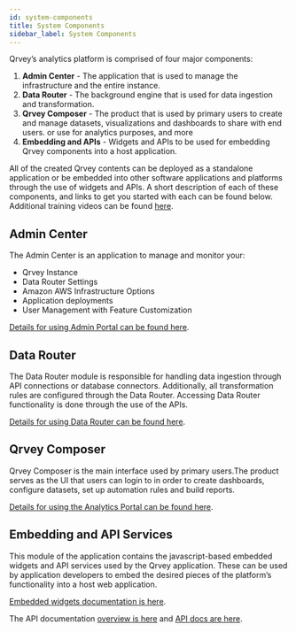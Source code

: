```yaml
---
id: system-components
title: System Components
sidebar_label: System Components
---
```


<div style={{textAlign: "justify"}}>

Qrvey’s analytics platform is comprised of four major components:
1. **Admin Center** - The application that is used to manage the infrastructure and the entire instance. 
2. **Data Router** - The background engine that is used for data ingestion and transformation.
3. **Qrvey Composer** - The product that is used by primary users to create and manage datasets, visualizations and dashboards to share with end users. or use for analytics purposes, and more
4. **Embedding and APIs** - Widgets and APIs to be used for embedding Qrvey components into a host application.

All of the created Qrvey contents can be deployed as a standalone application or be embedded into other software applications and platforms through the use of widgets and APIs. 
A short description of each of these components, and links to get you started with each can be found below. Additional training videos can be found [here](../video-training/building-qrvey-sample/multi-tenancy-architecture.md).

## Admin Center
The Admin Center is an application to manage and monitor your:
* Qrvey Instance 
* Data Router Settings 
* Amazon AWS Infrastructure Options 
* Application deployments
* User Management with Feature Customization

[Details for using Admin Portal can be found here](../admin/admin-overview.md).

## Data Router
The Data Router module is responsible for handling data ingestion through API connections or database connectors. Additionally, all transformation rules are configured through the Data Router. Accessing Data Router functionality is done through the use of the APIs.

<a href="https://www.google.com/url?q=https://documenter.getpostman.com/view/1152381/TVCb4AGN%23f5d31d51-13e7-4983-af72-0a414de50756&sa=D&source=docs&ust=1645016920099460&usg=AOvVaw2Li2lUlzOEWCnnix6j05Zk" target="_blank">Details for using Data Router can be found here</a>.

## Qrvey Composer
Qrvey Composer is the main interface used by primary users.The product serves as the UI that users can login to in order to create dashboards, configure datasets, set up automation rules and build reports. 

[Details for using the Analytics Portal can be found here](../ui-docs/basics/logging-in.md).

## Embedding and API Services
This module of the application contains the javascript-based embedded widgets and API services used by the Qrvey application. These can be used by application developers to embed the desired pieces of the platform’s functionality into a host web application.

[Embedded widgets documentation is here](../embedding/intro.md).

The API documentation [overview is here](../embedding/api/intro.md) and <a href="https://documenter.getpostman.com/view/1152381/TVCb4AGN#intro" target="_blank">API docs are here</a>.

</div>
